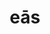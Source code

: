 ---
title: eās
meaning: them (accusative)
ch: five
pos: pronoun
abbgender: f.
abbgender2: fem.
gender: feminine
mt: yes
mt5thru7: yes
ss1: yes
---